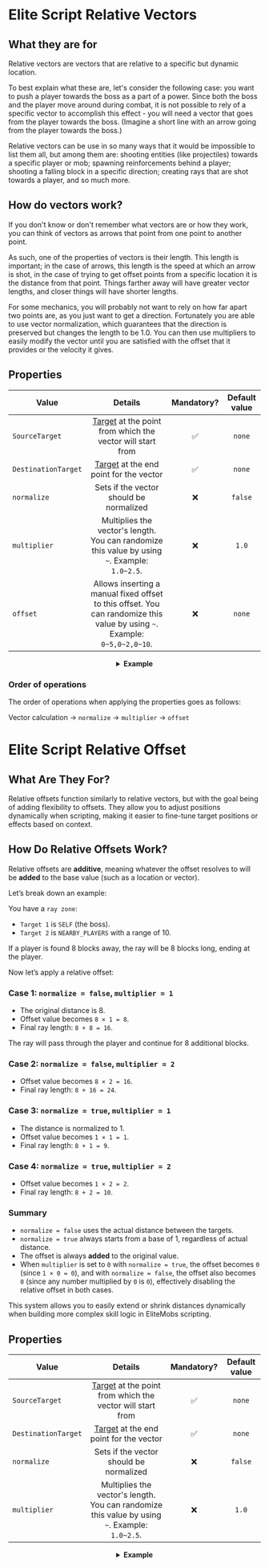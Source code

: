 # Elite Script Relative Vectors

## What they are for

Relative vectors are vectors that are relative to a specific but dynamic location.

To best explain what these are, let's consider the following case: you want to push a player towards the boss as a part of a power. Since both the boss and the player move around during combat, it is not possible to rely of a specific vector to accomplish this effect - you will need a vector that goes from the player towards the boss. (Imagine a short line with an arrow going from the player towards the boss.)

Relative vectors can be use in so many ways that it would be impossible to list them all, but among them are: shooting entities (like projectiles) towards a specific player or mob; spawning reinforcements behind a player; shooting a falling block in a specific direction; creating rays that are shot towards a player, and so much more.

## How do vectors work?

If you don't know or don't remember what vectors are or how they work, you can think of vectors as arrows that point from one point to another point.

As such, one of the properties of vectors is their length. This length is important; in the case of arrows, this length is the speed at which an arrow is shot, in the case of trying to get offset points from a specific location it is the distance from that point. Things farther away will have greater vector lengths, and closer things will have shorter lengths.

For some mechanics, you will probably not want to rely on how far apart two points are, as you just want to get a direction. Fortunately you are able to use vector normalization, which guarantees that the direction is preserved but changes the length to be 1.0. You can then use multipliers to easily modify the vector until you are satisfied with the offset that it provides or the velocity it gives.

## Properties

| Value |                                                 Details                                                  | Mandatory? | Default value |
| --- |:--------------------------------------------------------------------------------------------------------:| :-: | :-: |
| `SourceTarget` | [Target]($language$/elitemobs/elitescript_targets.md) at the point from which the vector will start from | ✅ | `none` |
| `DestinationTarget` |          [Target]($language$/elitemobs/elitescript_targets.md) at the end point for the vector           | ✅ | `none` |
| `normalize` |                                 Sets if the vector should be normalized                                  | ❌ | `false` |
| `multiplier` |                                      Multiplies the vector's length. You can randomize this value by using `~`. Example: `1.0~2.5`.                                      | ❌ | `1.0` |
| `offset` |                          Allows inserting a manual fixed offset to this offset. You can randomize this value by using `~`. Example: `0~5,0~2,0~10`.                         | ❌ | `none` |

<div align="center">

<details> 

<summary><b>Example</b></summary>

<div align="left">

```yaml
eliteScript:
  ShootChicken:
    Events:
    - EliteMobDamagedByPlayerEvent
    Actions:
    - action: SUMMON_ENTITY
      sValue: CHICKEN
      Target:
        targetType: SELF
      RelativeVector:
        SourceTarget:
          targetType: SELF
        DestinationTarget:
          targetType: DIRECT_TARGET
        normalize: true
        multiplier: 2.0
```

Shoots a chicken

***

```yaml
eliteScript:
  ShootArrow:
    Events:
    - EliteMobDamagedByPlayerEvent
    Actions:
    - action: SUMMON_ENTITY
      sValue: ARROW
      Target:
        targetType: SELF
      RelativeVector:
        SourceTarget:
          targetType: SELF
        DestinationTarget:
          targetType: DIRECT_TARGET
        normalize: true
        multiplier: 2.0
```

Shoots an arrow

***

```yaml
eliteScript:
  SpawnReinforcement:
    Events:
    - EliteMobDamagedByPlayerEvent
    Actions:
    - action: SUMMON_ENTITY
      sValue: ZOMBIE
      Target:
        targetType: SELF
      RelativeOffset:
        SourceTarget:
          targetType: SELF
        DestinationTarget:
          targetType: DIRECT_TARGET
        normalize: true
        multiplier: 2.0
```

Spawns a zombie 2 blocks behind the player, relative to the boss.

***

```yaml
eliteScript:
  Example:
    Events:
    - EliteMobDamagedByPlayerEvent
    Zone:
      Shape: SPHERE
      target:
        targetType: SELF_SPAWN
        offset: 0,0,0
        track: false
      filter: PLAYER
      radius: 6
    Actions:
    - action: SPAWN_PARTICLE
      repeatEvery: 38
      times: 5
      Target:
        targetType: ZONE_FULL
        track: false
        coverage: 0.9
      particles:
      - particle: FLAME
        RelativeVector:
          SourceTarget:
            targetType: ACTION_TARGET
            track: true
          DestinationTarget:
            targetType: SELF_SPAWN
            offset: 0,-0.5,0
        speed: 0.05
```

Creates a animated flame sphere that shrinks to the spawn location.

</div>

</details>

</div>

### Order of operations

The order of operations when applying the properties goes as follows:

Vector calculation -> `normalize` -> `multiplier` -> `offset`

# Elite Script Relative Offset

## What Are They For?

Relative offsets function similarly to relative vectors, but with the goal being of adding flexibility to offsets. They allow you to adjust positions dynamically when scripting, making it easier to fine-tune target positions or effects based on context.

## How Do Relative Offsets Work?

Relative offsets are **additive**, meaning whatever the offset resolves to will be **added** to the base value (such as a location or vector).

Let’s break down an example:

You have a `ray zone`:
- `Target 1` is `SELF` (the boss).
- `Target 2` is `NEARBY_PLAYERS` with a range of 10.

If a player is found 8 blocks away, the ray will be 8 blocks long, ending at the player.

Now let’s apply a relative offset:

### Case 1: `normalize = false`, `multiplier = 1`
- The original distance is 8.
- Offset value becomes `8 × 1 = 8`.
- Final ray length: `8 + 8 = 16`.

The ray will pass through the player and continue for 8 additional blocks.

### Case 2: `normalize = false`, `multiplier = 2`
- Offset value becomes `8 × 2 = 16`.
- Final ray length: `8 + 16 = 24`.

### Case 3: `normalize = true`, `multiplier = 1`
- The distance is normalized to 1.
- Offset value becomes `1 × 1 = 1`.
- Final ray length: `8 + 1 = 9`.

### Case 4: `normalize = true`, `multiplier = 2`
- Offset value becomes `1 × 2 = 2`.
- Final ray length: `8 + 2 = 10`.

### Summary

- `normalize = false` uses the actual distance between the targets.
- `normalize = true` always starts from a base of 1, regardless of actual distance.
- The offset is always **added** to the original value.
- When `multiplier` is set to `0` with `normalize = true`, the offset becomes `0` (since `1 × 0 = 0`), and with `normalize = false`, the offset also becomes `0` (since any number multiplied by `0` is `0`), effectively disabling the relative offset in both cases.

This system allows you to easily extend or shrink distances dynamically when building more complex skill logic in EliteMobs scripting.

## Properties

| Value |                                                 Details                                                  | Mandatory? | Default value |
| --- |:--------------------------------------------------------------------------------------------------------:| :-: | :-: |
| `SourceTarget` | [Target]($language$/elitemobs/elitescript_targets.md) at the point from which the vector will start from | ✅ | `none` |
| `DestinationTarget` |          [Target]($language$/elitemobs/elitescript_targets.md) at the end point for the vector           | ✅ | `none` |
| `normalize` |                                 Sets if the vector should be normalized                                  | ❌ | `false` |
| `multiplier` |                                      Multiplies the vector's length. You can randomize this value by using `~`. Example: `1.0~2.5`.                                      | ❌ | `1.0` |

<div align="center">

<details> 

<summary><b>Example</b></summary>

<div align="left">

```yaml
eliteScript:
  MakeStaticRay:
    Events:
    - EliteMobDamagedByPlayerEvent
    Zone:
      shape: STATIC_RAY
      Target:
        targetType: SELF
        offset: 0,1,0
      Target2:
        targetType: NEARBY_PLAYERS
        range: 10
        offset: 0,1,0
        relativeOffset:
          sourceTarget:
            targetType: SELF
          destinationTarget:
            targetType: NEARBY_PLAYERS
            range: 10
          multiplier: 5
          normalize: true
    Actions:
    - action: SPAWN_PARTICLE
      Target:
        targetType: ZONE_FULL
      particles:
      - particle: ELECTRIC_SPARK
      amount: 1
      repeatEvery: 1
      times: 400
```

This will create a static ray between the boss and the player, with a relative offset that extends the ray 5 blocks beyond the player. Note that regular offsets are also applied to `Target` and `Target2` to ensure the ray is drawn from the center of the boss to the center of the player, rather than from their feet.

**Note:** Even though this example uses relative offset on a zone, keep in mind that relative offsets are not limited to zones, they can be applied to other targets as well.

</div>

</details>

</div>
